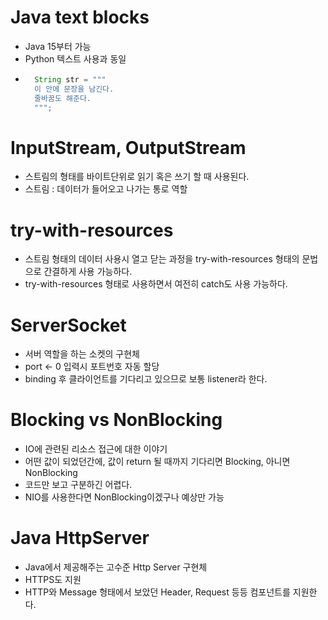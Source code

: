 # Java text blocks
- Java 15부터 가능
- Python 텍스트 사용과 동일
- ```java
	String str = """
	이 안에 문장을 남긴다.
	줄바꿈도 해준다.
	""";
	```

# InputStream, OutputStream
- 스트림의 형태를 바이트단위로 읽기 혹은 쓰기 할 때 사용된다.
- 스트림 : 데이터가 들어오고 나가는 통로 역할

# try-with-resources
- 스트림 형태의 데이터 사용시 열고 닫는 과정을 try-with-resources 형태의 문법으로 간결하게 사용 가능하다.
- try-with-resources 형태로 사용하면서 여전히 catch도 사용 가능하다.

# ServerSocket
- 서버 역할을 하는 소켓의 구현체
- port <- 0 입력시 포트번호 자동 할당
- binding 후 클라이언트를 기다리고 있으므로 보통 listener라 한다.

# Blocking vs NonBlocking
- IO에 관련된 리소스 접근에 대한 이야기
- 어떤 값이 되었던간에, 값이 return 될 때까지 기다리면 Blocking, 아니면 NonBlocking
- 코드만 보고 구분하긴 어렵다.
- NIO를 사용한다면 NonBlocking이겠구나 예상만 가능

# Java HttpServer
- Java에서 제공해주는 고수준 Http Server 구현체
- HTTPS도 지원
- HTTP와 Message 형태에서 보았던 Header, Request 등등 컴포넌트를 지원한다.
